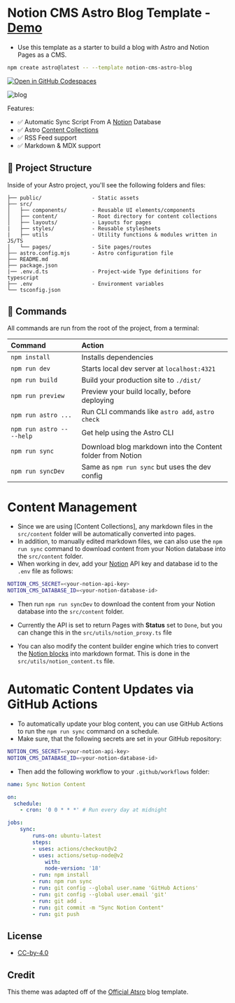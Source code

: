 # Notion CMS Astro Blog Template - [Demo](https://astro-blog.vercel.app/)

- Use this template as a starter to build a blog with Astro and Notion Pages as a CMS.

```sh
npm create astro@latest -- --template notion-cms-astro-blog
```

[![Open in GitHub Codespaces](https://github.com/codespaces/badge.svg)](https://codespaces.new/withastro/astro?devcontainer_path=.devcontainer/blog/devcontainer.json)

![blog](https://github.com/withastro/astro/assets/2244813/ff10799f-a816-4703-b967-c78997e8323d)

Features:

- ✅ Automatic Sync Script From A [Notion](https://notion.so) Database
- ✅ Astro [Content Collections](https://docs.astro.build/en/guides/content-collections/)
- ✅ RSS Feed support
- ✅ Markdown & MDX support

## 🚀 Project Structure

Inside of your Astro project, you'll see the following folders and files:

```text
├── public/                - Static assets
├── src/
│   ├── components/        - Reusable UI elements/components
│   ├── content/           - Root directory for content collections
│   ├── layouts/           - Layouts for pages
|   ├── styles/            - Reusable stylesheets
|   ├── utils              - Utility functions & modules written in JS/TS
│   └── pages/             - Site pages/routes
├── astro.config.mjs       - Astro configuration file
├── README.md
├── package.json
|── .env.d.ts              - Project-wide Type definitions for typescript
├── .env                   - Environment variables
└── tsconfig.json
```

## 🧞 Commands

All commands are run from the root of the project, from a terminal:

| Command                   | Action                                                     |
| :------------------------ | :--------------------------------------------------------- |
| `npm install`             | Installs dependencies                                      |
| `npm run dev`             | Starts local dev server at `localhost:4321`                |
| `npm run build`           | Build your production site to `./dist/`                    |
| `npm run preview`         | Preview your build locally, before deploying               |
| `npm run astro ...`       | Run CLI commands like `astro add`, `astro check`           |
| `npm run astro -- --help` | Get help using the Astro CLI                               |
| `npm run sync`            | Download blog markdown into the Content folder from Notion |
| `npm run syncDev`         | Same as `npm run sync` but uses the dev config             |

# Content Management

- Since we are using [Content Collections], any markdown files in the `src/content` folder will be automatically converted into pages.
- In addition, to manually edited markdown files, we can also use the `npm run sync` command to download content from your Notion database into the `src/content` folder.
- When working in dev, add your [Notion](https://notion.so) API key and database id to the `.env` file as follows:

```sh
NOTION_CMS_SECRET=<your-notion-api-key>
NOTION_CMS_DATABASE_ID=<your-notion-database-id>
```

- Then run `npm run syncDev` to download the content from your Notion database into the `src/content` folder.

- Currently the API is set to return Pages with **Status** set to `Done`, but you can change this in the `src/utils/notion_proxy.ts` file

- You can also modify the content builder engine which tries to convert the [Notion blocks](https://developers.notion.com/reference/block) into markdown format. This is done in the `src/utils/notion_content.ts` file.

# Automatic Content Updates via GitHub Actions

- To automatically update your blog content, you can use GitHub Actions to run the `npm run sync` command on a schedule.
- Make sure, that the following secrets are set in your GitHub repository:

```sh
NOTION_CMS_SECRET=<your-notion-api-key>
NOTION_CMS_DATABASE_ID=<your-notion-database-id>
```

- Then add the following workflow to your `.github/workflows` folder:

```yaml
name: Sync Notion Content

on:
  schedule:
    - cron: '0 0 * * *' # Run every day at midnight

jobs:
    sync:
        runs-on: ubuntu-latest
        steps:
        - uses: actions/checkout@v2
        - uses: actions/setup-node@v2
            with:
            node-version: '18'
        - run: npm install
        - run: npm run sync
        - run: git config --global user.name 'GitHub Actions'
        - run: git config --global user.email 'git'
        - run: git add .
        - run: git commit -m "Sync Notion Content"
        - run: git push
```


## License

- [CC-by-4.0](https://creativecommons.org/licenses/by/4.0/) 



## Credit

This theme was adapted off of the [Official Atsro](https://github.com/withastro/astro/tree/main/examples/blog) blog template.
